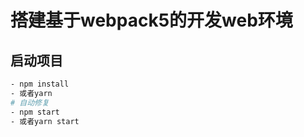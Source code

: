 # 搭建基于webpack5的开发web环境


## 启动项目

```bash
- npm install
- 或者yarn
# 自动修复
- npm start
- 或者yarn start
```
